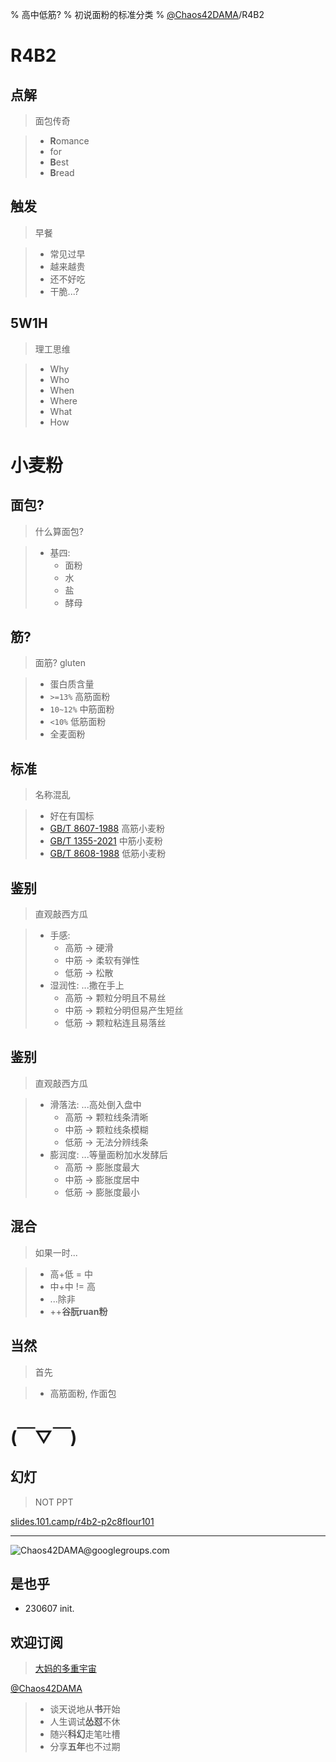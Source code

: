 % 高中低筋?
% 初说面粉的标准分类
% [@Chaos42DAMA](https://www.youtube.com/@Chaos42DAMA)/R4B2

# R4B2


## 点解
> 面包传奇

>- **R**omance 
>- for 
>- **B**est 
>- **B**read

## 触发
> 早餐

>- 常见过早
>- 越来越贵
>- 还不好吃
>- 干脆...?

## 5W1H
> 理工思维

>- Why
>- Who
>- When
>- Where
>- What
>- How

# 小麦粉


## 面包?
> 什么算面包?

>- 基四:
>    - 面粉
>    - 水
>    - 盐
>    - 酵母

## 筋?
> 面筋? gluten

>- 蛋白质含量
>- `>=13%` 高筋面粉
>- `10~12%` 中筋面粉
>- `<10%` 低筋面粉
>- 全麦面粉

## 标准
> 名称混乱

>- 好在有国标
>- [GB/T 8607-1988](https://openstd.samr.gov.cn/bzgk/gb/newGbInfo?hcno=B4F92E97D41940D84176551A7A6239B8) 高筋小麦粉
>- [GB/T 1355-2021](https://openstd.samr.gov.cn/bzgk/gb/newGbInfo?hcno=7FBA509CDA87E5C9DE846BBC077430B4) 中筋小麦粉
>- [GB/T 8608-1988](https://openstd.samr.gov.cn/bzgk/gb/newGbInfo?hcno=825ACED1697C735708A9B7D013242428) 低筋小麦粉

## 鉴别
> 直观敲西方瓜

>- 手感:
>    - 高筋 -> 硬滑 
>    - 中筋 -> 柔软有弹性
>    - 低筋 -> 松散
>- 湿润性: ...撒在手上
>    - 高筋 -> 颗粒分明且不易丝
>    - 中筋 -> 颗粒分明但易产生短丝
>    - 低筋 -> 颗粒粘连且易落丝

## 鉴别
> 直观敲西方瓜

>- 滑落法: ...高处倒入盘中
>    - 高筋 -> 颗粒线条清晰
>    - 中筋 -> 颗粒线条模糊
>    - 低筋 -> 无法分辨线条
>- 膨润度: ...等量面粉加水发酵后
>    - 高筋 -> 膨胀度最大
>    - 中筋 -> 膨胀度居中
>    - 低筋 -> 膨胀度最小

## 混合
> 如果一时...

>- 高+低 = 中
>- 中+中 != 高
>- ...除非
>- ++**谷朊ruan粉**

## 当然
> 首先

>- 高筋面粉, 作面包

# (￣▽￣)


## 幻灯
> NOT PPT

[slides.101.camp/r4b2-p2c8flour101](https://slides.101.camp/r4b2-p2c8flour101.html)



-------

![Chaos**42**DAMA@**g**oo**g**le**g**roup**s**.com](http://org.up.zoomquiet.top/omc/res/KEEP/kcn_ask-dama.jpg!/fh/420)

## 是也乎


- 230607 init.

## 欢迎订阅
> [大妈的多重宇宙](https://www.youtube.com/@Chaos42DAMA)

[@Chaos42DAMA](https://www.youtube.com/@Chaos42DAMA)

>- 谈天说地从**书**开始
>- 人生调试**怂怼**不休
>- 随兴**科幻**走笔吐槽
>- 分享**五年**也不过期

